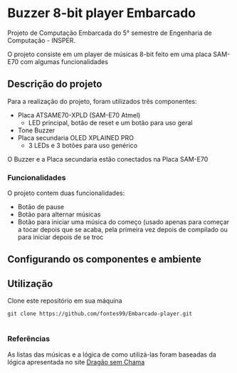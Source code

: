 # Buzzer 8-bit player Embarcado
Projeto de Computação Embarcada do 5° semestre de Engenharia de Computação - INSPER.

 O projeto consiste em um player de músicas 8-bit feito em uma placa SAM-E70 com algumas funcionalidades

## Descrição do projeto

Para a realização do projeto, foram utilizados três componentes:

 - Placa ATSAME70-XPLD (SAM-E70 Atmel)
	 - LED principal, botão de reset e um botão para uso geral
 - Tone Buzzer
 - Placa secundaria OLED XPLAINED PRO
	 - 3 LEDs e 3 botões para uso genérico

O Buzzer e a Placa secundaria estão conectados na Placa SAM-E70

### Funcionalidades

O projeto contem duas funcionalidades:

 - Botão de pause
 - Botão para alternar músicas
 - Botão para iniciar uma música do começo (usado apenas para começar a tocar depois que se acaba, pela primeira vez depois de compilado ou para iniciar depois de se troc

## Configurando os componentes e ambiente


## Utilização 

Clone este repositório em sua máquina
	
	git clone https://github.com/fontes99/Embarcado-player.git



#
### Referências
As listas das músicas e a lógica de como utilizá-las foram baseadas da lógica apresentada no site [Dragão sem Chama](https://dragaosemchama.com/en/2019/02/songs-for-arduino/)


<!--stackedit_data:
eyJoaXN0b3J5IjpbNjgyODE3MTc4LDE0OTA5MDQ5NDgsMTkxMD
Q0OTMyMCwzMzE0OTk4MTEsLTExNzkxMDA5MzMsLTI5MjQyOTk5
MywxMjIyNjc3OTYzLDE4MDQ2NzIxMTEsMTc5MjIxMDQ4MF19
-->